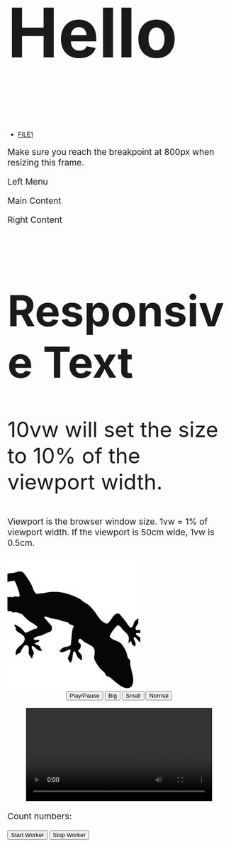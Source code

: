<html>
<head>
<meta name="viewport" content="width=device-width, initial-scale=1.0">
<style>

* {
  box-sizing: border-box;
}

h1 {
  font-size:20vw;
}
h2 {
  font-size:16vw;
}  
h3 {
  font-size:12vw;
}
h4 {
  font-size:8vw;
}
h5 {
  font-size:4vw;
}
p {
  font-size:2vw;
}   
  
.left {
  background-color: #2196F3;
  padding: 20px;
  float: left;
  width: 20%; /* The width is 20%, by default */
}

.main {
  background-color: #f1f1f1;
  padding: 20px;
  float: left;
  width: 60%; /* The width is 60%, by default */
}

.right {
  background-color: #04AA6D;
  padding: 20px;
  float: left;
  width: 20%; /* The width is 20%, by default */
}

  
  
/* Use a media query to add a break point at 800px: */
@media screen and (max-width: 800px) {
  .left, .main, .right {
    width: 100%; /* The width is 100%, when the viewport is 800px or smaller */
  }
}

</style>
  <script src="script1.js" async></script>
  <script src="script3.js" async></script>
</head>

<body>

<h2>Hello</h2>
<ul>
  <li><a href="file1.html">FILE1</a></li>
</ul>

<p>Make sure you reach the breakpoint at 800px when resizing this frame.</p>

<div class="left">
  <p>Left Menu</p>
</div>

<div class="main">
  <p>Main Content</p>
</div>

<div class="right">
  <p>Right Content</p>
</div>

<h1 style="font-size:10vw;">Responsive Text</h1>

<p style="font-size:5vw;">10vw will set the size to 10% of the viewport width.</p>

<p>Viewport is the browser window size. 1vw = 1% of viewport width. If the viewport is 50cm wide, 1vw is 0.5cm.</p>

<picture>
  <source media="(min-width: 1000px)" srcset="img1.jpg">
  <source media="(min-width: 800px)" srcset="img2.jpg">
  <img src="img3.jpg" style="width:auto;">
</picture>

<div style="text-align:center"> 
  <button onclick="playPause()">Play/Pause</button> 
  <button onclick="makeBig()">Big</button>
  <button onclick="makeSmall()">Small</button>
  <button onclick="makeNormal()">Normal</button>
  <br><br>
  <video id="video1" width="420">
    <source src="sample.mp4" type="video/mp4">
    Your browser does not support HTML video.
  </video>
</div> 

<div>
  <p>Count numbers: <output id="result"></output></p>
  <button onclick="startWorker()">Start Worker</button> 
  <button onclick="stopWorker()">Stop Worker</button>
</div>
</body>
</html>
